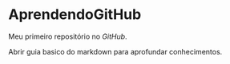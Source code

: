 # AprendendoGitHub
Meu primeiro repositório no *GitHub*.



Abrir guia basico do markdown para aprofundar conhecimentos.

